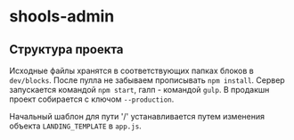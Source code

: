 # shools-admin
## Структура проекта ##
Исходные файлы хранятся в соответствующих папках блоков в `dev/blocks`.
После пулла не забываем прописывать `npm install`. Сервер запускается командой `npm start`,
галп - командой `gulp`.
В продакшн проект собирается с ключом `--production`.

Начальный шаблон для пути '/' устанавливается путем изменения объекта `LANDING_TEMPLATE` в `app.js`.
